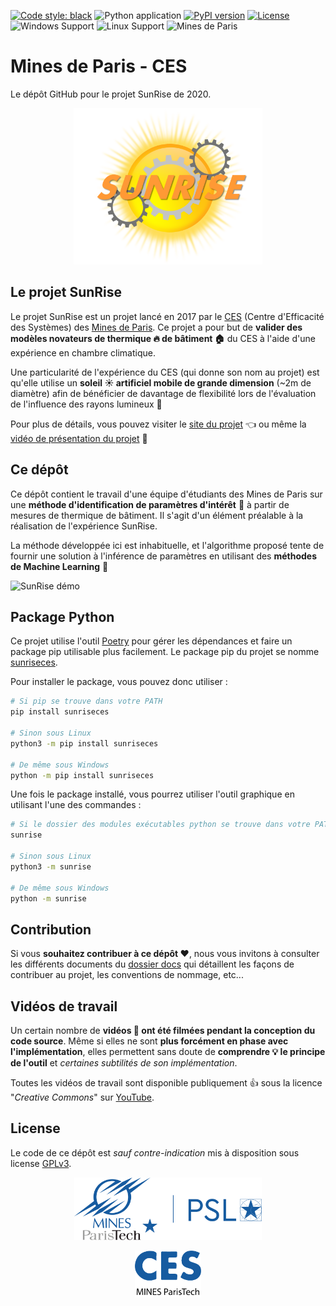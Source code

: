 [![Code style: black](https://img.shields.io/badge/code%20style-black-000000.svg)](https://github.com/psf/black)
![Python application](https://github.com/18tbr/sunrise-refonte/workflows/Python%20application/badge.svg)
[![PyPI version](https://badge.fury.io/py/sunriseces.svg)](https://pypi.org/project/sunriseces/)
[![License](https://img.shields.io/github/license/18tbr/sunrise-refonte)](https://github.com/18tbr/sunrise-refonte/blob/master/LICENSE)
![Windows Support](https://img.shields.io/badge/Windows-Support-brightgreen.svg)
![Linux Support](https://img.shields.io/badge/Linux-Support-brightgreen.svg)
![Mines de Paris](https://img.shields.io/badge/Organisme-Mines%20de%20Paris-blue)
# Mines de Paris - CES
Le dépôt GitHub pour le projet SunRise de 2020.

<p align="center">
    <a href="https://sites.google.com/view/2019-2020-gr12/home" target="_blank">
        <img src="https://github.com/18tbr/sunrise-refonte/blob/master/assets/logoProjet2020.png?raw=true" height="250px">
    </a>
</p>

## Le projet SunRise
Le projet SunRise est un projet lancé en 2017 par le [CES](http://www.ces.mines-paristech.fr/Accueil/) (Centre d'Efficacité des Systèmes) des [Mines de Paris](http://www.mines-paristech.fr/). Ce projet a pour but de __valider des modèles novateurs de thermique :fire: de bâtiment :house:__ du CES à l'aide d'une expérience en chambre climatique.

Une particularité de l'expérience du CES (qui donne son nom au projet) est qu'elle utilise un __soleil :sunny: artificiel mobile de grande dimension__ (~2m de diamètre) afin de bénéficier de davantage de flexibilité lors de l'évaluation de l'influence des rayons lumineux :flashlight:

Pour plus de détails, vous pouvez visiter le [site du projet](https://sites.google.com/view/2019-2020-gr12/home) :point_left: ou même la [vidéo de présentation du projet](https://youtu.be/zrpTuERl-vk) :movie_camera:

## Ce dépôt
Ce dépôt contient le travail d'une équipe d'étudiants des Mines de Paris sur une __méthode d'identification de paramètres d'intérêt__ :monocle_face: à partir de mesures de thermique de bâtiment. Il s'agit d'un élément préalable à la réalisation de l'expérience SunRise.

La méthode développée ici est inhabituelle, et l'algorithme proposé tente de fournir une solution à l'inférence de paramètres en utilisant des __méthodes de Machine Learning__ :robot:

![SunRise démo](assets/demo.gif)

## Package Python

Ce projet utilise l'outil [Poetry](https://python-poetry.org) pour gérer les dépendances et faire un package pip utilisable plus facilement. Le package pip du projet se nomme [sunriseces](https://pypi.org/project/sunriseces/).

Pour installer le package, vous pouvez donc utiliser :

```sh
# Si pip se trouve dans votre PATH
pip install sunriseces

# Sinon sous Linux
python3 -m pip install sunriseces

# De même sous Windows
python -m pip install sunriseces
```

Une fois le package installé, vous pourrez utiliser l'outil graphique en utilisant l'une des commandes :

```sh
# Si le dossier des modules exécutables python se trouve dans votre PATH
sunrise

# Sinon sous Linux
python3 -m sunrise

# De même sous Windows
python -m sunrise
```

## Contribution
Si vous __souhaitez contribuer à ce dépôt :heart:__, nous vous invitons à consulter les différents documents du [dossier docs](https://github.com/18tbr/sunrise-refonte/tree/master/docs) qui détaillent les façons de contribuer au projet, les conventions de nommage, etc...

## Vidéos de travail

Un certain nombre de __vidéos :movie_camera: ont été filmées pendant la conception du code source__. Même si elles ne sont __plus forcément en phase avec l'implémentation__, elles permettent sans doute de __comprendre :bulb: le principe de l'outil__ et _certaines subtilités de son implémentation_.

Toutes les vidéos de travail sont disponible publiquement :+1: sous la licence "_Creative Commons_" sur [YouTube](https://www.youtube.com/channel/UCJJFF_SMw4H7YDuy-jOA1-Q).

## License
Le code de ce dépôt est _sauf contre-indication_ mis à disposition sous license [GPLv3](https://www.gnu.org/licenses/gpl-3.0.en.html).

<p align="center">
  <a href="http://www.mines-paristech.fr/" target="_blank">
      <img src="https://github.com/18tbr/sunrise-refonte/blob/master/assets/logoMinesParisTech.png?raw=true" height="100px">
  </a>
</p>

<p align="center">
  <a href="http://www.ces.mines-paristech.fr/Accueil/" target="_blank">
      <img src="https://github.com/18tbr/sunrise-refonte/blob/master/assets/logoCES.png?raw=true" height="75px">
  </a>
</p>
